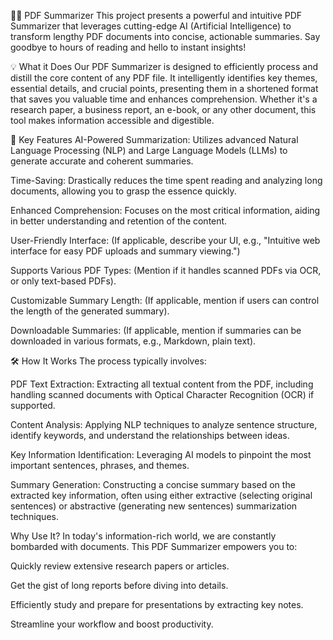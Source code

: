 📄✨ PDF Summarizer
This project presents a powerful and intuitive PDF Summarizer that leverages cutting-edge AI (Artificial Intelligence) to transform lengthy PDF documents into concise, actionable summaries. Say goodbye to hours of reading and hello to instant insights!

💡 What it Does
Our PDF Summarizer is designed to efficiently process and distill the core content of any PDF file. It intelligently identifies key themes, essential details, and crucial points, presenting them in a shortened format that saves you valuable time and enhances comprehension. Whether it's a research paper, a business report, an e-book, or any other document, this tool makes information accessible and digestible.

🚀 Key Features
AI-Powered Summarization: Utilizes advanced Natural Language Processing (NLP) and Large Language Models (LLMs) to generate accurate and coherent summaries.

Time-Saving: Drastically reduces the time spent reading and analyzing long documents, allowing you to grasp the essence quickly.

Enhanced Comprehension: Focuses on the most critical information, aiding in better understanding and retention of the content.

User-Friendly Interface: (If applicable, describe your UI, e.g., "Intuitive web interface for easy PDF uploads and summary viewing.")

Supports Various PDF Types: (Mention if it handles scanned PDFs via OCR, or only text-based PDFs).

Customizable Summary Length: (If applicable, mention if users can control the length of the generated summary).

Downloadable Summaries: (If applicable, mention if summaries can be downloaded in various formats, e.g., Markdown, plain text).

🛠 How It Works
The process typically involves:

PDF Text Extraction: Extracting all textual content from the PDF, including handling scanned documents with Optical Character Recognition (OCR) if supported.

Content Analysis: Applying NLP techniques to analyze sentence structure, identify keywords, and understand the relationships between ideas.

Key Information Identification: Leveraging AI models to pinpoint the most important sentences, phrases, and themes.

Summary Generation: Constructing a concise summary based on the extracted key information, often using either extractive (selecting original sentences) or abstractive (generating new sentences) summarization techniques.

Why Use It?
In today's information-rich world, we are constantly bombarded with documents. This PDF Summarizer empowers you to:

Quickly review extensive research papers or articles.

Get the gist of long reports before diving into details.

Efficiently study and prepare for presentations by extracting key notes.

Streamline your workflow and boost productivity.
